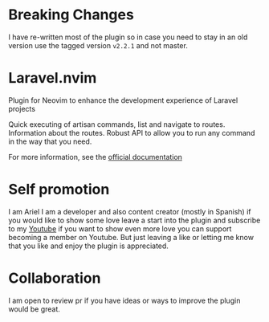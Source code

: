 # Breaking Changes
I have re-written most of the plugin so in case you need to stay in an old version use the tagged version `v2.2.1` and not master.

# Laravel.nvim
Plugin for Neovim to enhance the development experience of Laravel projects

Quick executing of artisan commands, list and navigate to routes. Information about the routes.
Robust API to allow you to run any command in the way that you need.

For more information, see the [official documentation](https://adalessa.github.io/laravel-nvim-docs/)

# Self promotion
I am Ariel I am a developer and also content creator (mostly in Spanish) if you would like to show some love leave a start into the plugin and subscribe to my [Youtube](https://youtube.com/@Alpha_Dev) if you want to show even more love you can support becoming a member on Youtube. But just leaving a like or letting me know that you like and enjoy the plugin is appreciated.

# Collaboration
I am open to review pr if you have ideas or ways to improve the plugin would be great.
